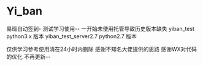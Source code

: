 # Yi_ban
易班自动签到-
测试学习使用--
一开始未使用托管导致历史版本缺失
yiban_test python3.x 版本
yiban_test_server2.7 python2.7 版本

仅供学习参考使用清在24小时内删除
感谢不知名大佬提供的思路
感谢WX对代码的优化
不再更新--
